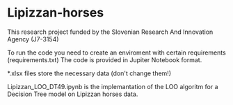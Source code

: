 # Lipizzan-horses

This research project funded by the Slovenian Research And Innovation Agency (J7-3154)

To run the code you need to create an enviroment with certain requirements (requirements.txt)
The code is provided in Jupiter Notebook format.

*.xlsx files store the necessary data (don't change them!)

Lipizzan_LOO_DT49.ipynb is the implemantation of the LOO algoritm for a Decision Tree model on Lipizzan horses data.


